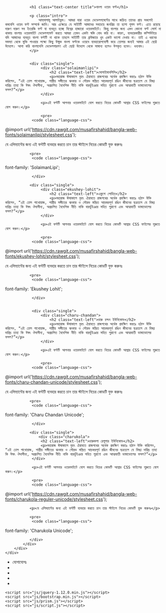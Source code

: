 <!DOCTYPE html>
<html>

<head>
    <meta charset="utf-8">
    <title>বাংলা ওয়েব ফন্ট</title>
    <link rel="stylesheet" href="css/bootstrap.min.css">
    <link rel="stylesheet" href="css/font-awesome.min.css">
    <link rel="stylesheet" href="css/prism.css">
    <link rel="stylesheet" href="css/style.css">
</head>

<body>
    <div class="container">
        <div class="row">
            <div class="col-md-10 col-md-offset-1 main">
               
               <h1 class="text-center title">বাংলা ওয়েব ফন্ট</h1>
               
               <p class="intro">
                   আস্‌সালামু আলাইকুম। আমরা যারা ওয়েব ডেভেলপমেন্টের সাথে জড়িত তাদের প্রায় সকলেই কমবেশি ওয়েব ফন্ট সম্পর্কে জানি। আর এক্ষেত্রে যে সাইটটি আমাদের সবচেয়ে জনপ্রিয় তা হলো গুগল ফন্ট। এতে রয়েছে দারুণ দারুণ সব ইংরেজি ফন্ট যা ব্যবহৃত হচ্ছে বিশ্বের হাজারো ওয়েবসাইটে। কিন্তু বাংলার জন্য এমন কোনো ফন্ট সোর্স না থাকায় বাংলায় ওয়েবসাইট ডেভেলপমেন্ট করতে আমরা তেমন একটা স্বস্তি বোধ করি না। কারণ, ব্যবহারকারীর কম্পিউটারে যদি আমাদের ব্যবহৃত বাংলা ফন্টটি না থাকে তাহলে সাইটটি তার ব্রাউজারে খুব একটা ভালো দেখায় না। তাই এ ধরনের সমস্যা থেকে মুক্তি পাওয়ার লক্ষ্যে কিছু উন্মুক্ত বাংলা ফন্টকে ওয়েবে ব্যবহারোপযোগী করে তোলার জন্যই আমার এই ছোট্ট উদ্যোগ। আশা করি বাংলাদেশি ডেভেলপারগণ এই ছোট্ট উদ্যোগ থেকে সামান্য হলেও উপকৃত হবেন। ধন্যবাদ।
               </p>
               
               
               <div class="single">
                    <div class="solaimanlipi">
                        <h2 class="text-left">সোলাইমানলিপি</h2>
                        <p>মহারাজ ঊষাকালে বৃহৎ ঐরাবতে রাজপথের অর্ধেক প্রদক্ষিণ করতঃ হঠাত্‍ উক্তি করিলেন, “এই ঢোল‌ পাখোয়াজ, শাস্ত্রীয় সঙ্গীতের ঝংকার ও সৌরভ মন্দ্রিত আড়ম্বরপূর্ন রঙিন জীবনের ছত্রতলে যে বিষণ্ণ দারিদ্র তাহা কি ঈষৎ ঔদাসীন্য, অপ্রচলিত বৈদেশিক নীতি নাকি বারভুঁইঞার সহিত পুরাণো এবং আত্মঘাতী ডামাডোলের ফসল?”</p>
                    </div>

                    <p>এই ফন্টটি আপনার ওয়েবসাইটে যোগ করতে নিচের কোডটি আপ্নার CSS ফাইলের শুরুতে যোগ করুন।</p>

                    <pre>
                <code class="language-css">
 @import url('https://cdn.rawgit.com/musafirshahid/bangla-web-fonts/solaimanlipi/stylesheet.css');
                </code>
            </pre>
               <p>যে এলিম্যান্টের জন্য এই ফন্টটি ব্যবহার করতে চান তার স্টাইলে নিচের কোডটি যুক্ত করুনঃ</p>
               
               <pre>
                <code class="language-css">
font-family: 'SolaimanLipi';
                </code>
            </pre>
               
                </div>
               
               <div class="single">
                    <div class="ekushey-lohit">
                        <h2 class="text-left">একুশে লোহিত</h2>
                        <p>মহারাজ ঊষাকালে বৃহৎ ঐরাবতে রাজপথের অর্ধেক প্রদক্ষিণ করতঃ হঠাত্‍ উক্তি করিলেন, “এই ঢোল‌ পাখোয়াজ, শাস্ত্রীয় সঙ্গীতের ঝংকার ও সৌরভ মন্দ্রিত আড়ম্বরপূর্ন রঙিন জীবনের ছত্রতলে যে বিষণ্ণ দারিদ্র তাহা কি ঈষৎ ঔদাসীন্য, অপ্রচলিত বৈদেশিক নীতি নাকি বারভুঁইঞার সহিত পুরাণো এবং আত্মঘাতী ডামাডোলের ফসল?”</p>
                    </div>

                    <p>এই ফন্টটি আপনার ওয়েবসাইটে যোগ করতে নিচের কোডটি আপ্নার CSS ফাইলের শুরুতে যোগ করুন।</p>

                    <pre>
                <code class="language-css">
 @import url('https://cdn.rawgit.com/musafirshahid/bangla-web-fonts/ekushey-lohit/stylesheet.css');
                </code>
            </pre>
               <p>যে এলিম্যান্টের জন্য এই ফন্টটি ব্যবহার করতে চান তার স্টাইলে নিচের কোডটি যুক্ত করুনঃ</p>
               
               <pre>
                <code class="language-css">
font-family: 'Ekushey Lohit';
                </code>
            </pre>
               
                </div>
               
               
                <div class="single">
                    <div class="charu-chandan">
                        <h2 class="text-left">চারু চন্দন ইউনিকোড</h2>
                        <p>মহারাজ ঊষাকালে বৃহৎ ঐরাবতে রাজপথের অর্ধেক প্রদক্ষিণ করতঃ হঠাত্‍ উক্তি করিলেন, “এই ঢোল‌ পাখোয়াজ, শাস্ত্রীয় সঙ্গীতের ঝংকার ও সৌরভ মন্দ্রিত আড়ম্বরপূর্ন রঙিন জীবনের ছত্রতলে যে বিষণ্ণ দারিদ্র তাহা কি ঈষৎ ঔদাসীন্য, অপ্রচলিত বৈদেশিক নীতি নাকি বারভুঁইঞার সহিত পুরাণো এবং আত্মঘাতী ডামাডোলের ফসল?”</p>
                    </div>

                    <p>এই ফন্টটি আপনার ওয়েবসাইটে যোগ করতে নিচের কোডটি আপ্নার CSS ফাইলের শুরুতে যোগ করুন।</p>

                    <pre>
                <code class="language-css">
 @import url('https://cdn.rawgit.com/musafirshahid/bangla-web-fonts/charu-chandan-unicode/stylesheet.css');
                </code>
            </pre>
               <p>যে এলিম্যান্টের জন্য এই ফন্টটি ব্যবহার করতে চান তার স্টাইলে নিচের কোডটি যুক্ত করুনঃ</p>
               
               <pre>
                <code class="language-css">
font-family: 'Charu Chandan Unicode';
                </code>
            </pre>
               
                </div>

               <div class="single">
                   <div class="charukola">
                    <h2 class="text-left">চারুকলা রেগুলার ইউনিকোড</h2>
                    <p>মহারাজ ঊষাকালে বৃহৎ ঐরাবতে রাজপথের অর্ধেক প্রদক্ষিণ করতঃ হঠাত্‍ উক্তি করিলেন, “এই ঢোল‌ পাখোয়াজ, শাস্ত্রীয় সঙ্গীতের ঝংকার ও সৌরভ মন্দ্রিত আড়ম্বরপূর্ন রঙিন জীবনের ছত্রতলে যে বিষণ্ণ দারিদ্র তাহা কি ঈষৎ ঔদাসীন্য, অপ্রচলিত বৈদেশিক নীতি নাকি বারভুঁইঞার সহিত পুরাণো এবং আত্মঘাতী ডামাডোলের ফসল?”</p>
                </div>

                <p>এই ফন্টটি আপনার ওয়েবসাইটে যোগ করতে নিচের কোডটি আপ্নার CSS ফাইলের শুরুতে যোগ করুন।</p>

                <pre>
                <code class="language-css">
 @import url('https://cdn.rawgit.com/musafirshahid/bangla-web-fonts/charukola-reguler-unicode/stylesheet.css');
                </code>
            </pre>
              
               <p>যে এলিম্যান্টের জন্য এই ফন্টটি ব্যবহার করতে চান তার স্টাইলে নিচের কোডটি যুক্ত করুনঃ</p>
               
               <pre>
                <code class="language-css">
font-family: 'Charukola Unicode';
                </code>
            </pre>
              
               </div>                
            </div>
        </div>
    </div>

   <footer class="footer">
		<div class="container-fluid">
			<div class="row">
			<div class="container text-center">				
				<ul class="social">
				<li>যোগাযোগঃ </li>
					<li><a href="https://facebook.com/musafirshahid05" target="_blank"><i class="fa fa-facebook"></i></a></li>
					<li><a href="https://twitter.com/musafirshahid05" target="_blank"><i class="fa fa-twitter"></i></a></li>
					<li><a href="https://plus.google.com/+%E0%A6%AE%E0%A7%81%E0%A6%B8%E0%A6%BE%E0%A6%AB%E0%A6%BF%E0%A6%B0%E0%A6%B6%E0%A6%B9%E0%A7%80%E0%A6%A6/" target="_blank"><i class="fa fa-google-plus"></i></a></li>
					<li><a href="https://github.com/musafirshahid" target="_blank"><i class="fa fa-github"></i></a></li>
				</ul>
			</div>				
			</div>        
		</div>
	</footer>
   
    <script src="js/jquery-1.12.0.min.js"></script>
    <script src="js/bootstrap.min.js"></script>
    <script src="js/prism.js"></script>
    <script src="js/script.js"></script>

</body>

</html>
